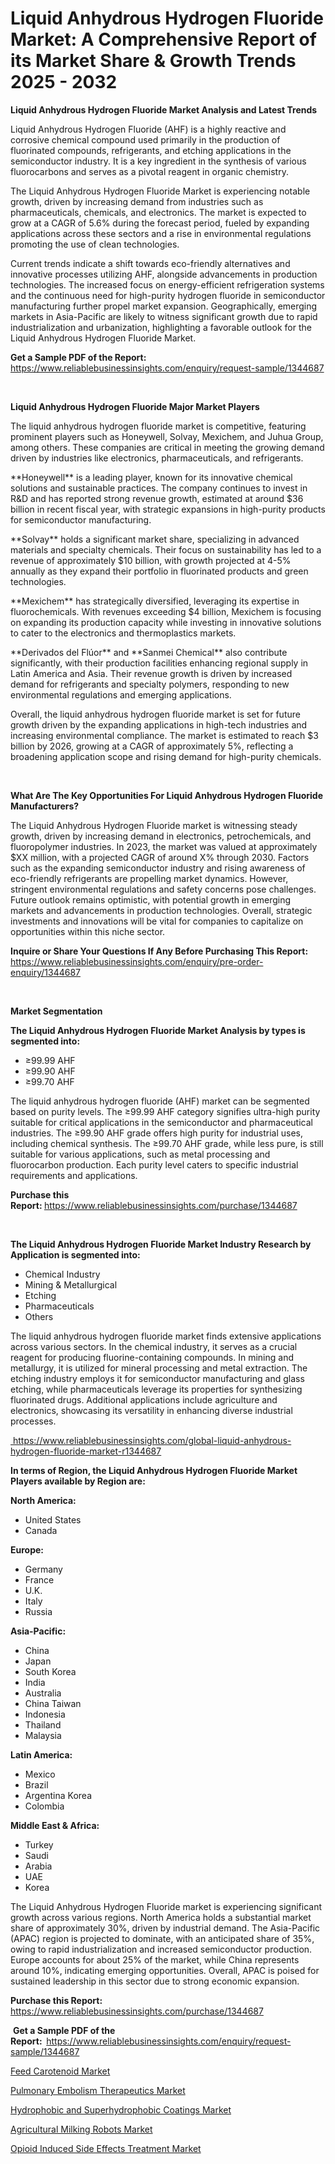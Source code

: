 <p><h1>Liquid Anhydrous Hydrogen Fluoride Market: A Comprehensive Report of its Market Share & Growth Trends 2025 - 2032</h1></p><p><strong>Liquid Anhydrous Hydrogen Fluoride Market Analysis and Latest Trends</strong></p>
<p><p>Liquid Anhydrous Hydrogen Fluoride (AHF) is a highly reactive and corrosive chemical compound used primarily in the production of fluorinated compounds, refrigerants, and etching applications in the semiconductor industry. It is a key ingredient in the synthesis of various fluorocarbons and serves as a pivotal reagent in organic chemistry.</p><p>The Liquid Anhydrous Hydrogen Fluoride Market is experiencing notable growth, driven by increasing demand from industries such as pharmaceuticals, chemicals, and electronics. The market is expected to grow at a CAGR of 5.6% during the forecast period, fueled by expanding applications across these sectors and a rise in environmental regulations promoting the use of clean technologies.</p><p>Current trends indicate a shift towards eco-friendly alternatives and innovative processes utilizing AHF, alongside advancements in production technologies. The increased focus on energy-efficient refrigeration systems and the continuous need for high-purity hydrogen fluoride in semiconductor manufacturing further propel market expansion. Geographically, emerging markets in Asia-Pacific are likely to witness significant growth due to rapid industrialization and urbanization, highlighting a favorable outlook for the Liquid Anhydrous Hydrogen Fluoride Market.</p></p>
<p><strong>Get a Sample PDF of the Report:&nbsp;</strong> <a href="https://www.reliablebusinessinsights.com/enquiry/request-sample/1344687?utm_campaign=57&utm_medium=2&utm_source=Github&utm_content=ia&utm_term=24032025&utm_id=liquid-anhydrous-hydrogen-fluoride">https://www.reliablebusinessinsights.com/enquiry/request-sample/1344687</a></p>
<p>&nbsp;</p>
<p><strong>Liquid Anhydrous Hydrogen Fluoride Major Market Players</strong></p>
<p><p>The liquid anhydrous hydrogen fluoride market is competitive, featuring prominent players such as Honeywell, Solvay, Mexichem, and Juhua Group, among others. These companies are critical in meeting the growing demand driven by industries like electronics, pharmaceuticals, and refrigerants.</p><p>**Honeywell** is a leading player, known for its innovative chemical solutions and sustainable practices. The company continues to invest in R&D and has reported strong revenue growth, estimated at around $36 billion in recent fiscal year, with strategic expansions in high-purity products for semiconductor manufacturing.</p><p>**Solvay** holds a significant market share, specializing in advanced materials and specialty chemicals. Their focus on sustainability has led to a revenue of approximately $10 billion, with growth projected at 4-5% annually as they expand their portfolio in fluorinated products and green technologies.</p><p>**Mexichem** has strategically diversified, leveraging its expertise in fluorochemicals. With revenues exceeding $4 billion, Mexichem is focusing on expanding its production capacity while investing in innovative solutions to cater to the electronics and thermoplastics markets.</p><p>**Derivados del Flúor** and **Sanmei Chemical** also contribute significantly, with their production facilities enhancing regional supply in Latin America and Asia. Their revenue growth is driven by increased demand for refrigerants and specialty polymers, responding to new environmental regulations and emerging applications.</p><p>Overall, the liquid anhydrous hydrogen fluoride market is set for future growth driven by the expanding applications in high-tech industries and increasing environmental compliance. The market is estimated to reach $3 billion by 2026, growing at a CAGR of approximately 5%, reflecting a broadening application scope and rising demand for high-purity chemicals.</p></p>
<p>&nbsp;</p>
<p><strong>What Are The Key Opportunities For Liquid Anhydrous Hydrogen Fluoride Manufacturers?</strong></p>
<p><p>The Liquid Anhydrous Hydrogen Fluoride market is witnessing steady growth, driven by increasing demand in electronics, petrochemicals, and fluoropolymer industries. In 2023, the market was valued at approximately $XX million, with a projected CAGR of around X% through 2030. Factors such as the expanding semiconductor industry and rising awareness of eco-friendly refrigerants are propelling market dynamics. However, stringent environmental regulations and safety concerns pose challenges. Future outlook remains optimistic, with potential growth in emerging markets and advancements in production technologies. Overall, strategic investments and innovations will be vital for companies to capitalize on opportunities within this niche sector.</p></p>
<p><strong>Inquire or Share Your Questions If Any Before Purchasing This Report:</strong> <a href="https://www.reliablebusinessinsights.com/enquiry/pre-order-enquiry/1344687?utm_campaign=57&utm_medium=2&utm_source=Github&utm_content=ia&utm_term=24032025&utm_id=liquid-anhydrous-hydrogen-fluoride">https://www.reliablebusinessinsights.com/enquiry/pre-order-enquiry/1344687</a></p>
<p>&nbsp;</p>
<p><strong>Market Segmentation</strong></p>
<p><strong>The Liquid Anhydrous Hydrogen Fluoride Market Analysis by types is segmented into:</strong></p>
<p><ul><li>≥99.99 AHF</li><li>≥99.90 AHF</li><li>≥99.70 AHF</li></ul></p>
<p><p>The liquid anhydrous hydrogen fluoride (AHF) market can be segmented based on purity levels. The ≥99.99 AHF category signifies ultra-high purity suitable for critical applications in the semiconductor and pharmaceutical industries. The ≥99.90 AHF grade offers high purity for industrial uses, including chemical synthesis. The ≥99.70 AHF grade, while less pure, is still suitable for various applications, such as metal processing and fluorocarbon production. Each purity level caters to specific industrial requirements and applications.</p></p>
<p><strong>Purchase this Report:&nbsp;</strong><a href="https://www.reliablebusinessinsights.com/purchase/1344687?utm_campaign=57&utm_medium=2&utm_source=Github&utm_content=ia&utm_term=24032025&utm_id=liquid-anhydrous-hydrogen-fluoride">https://www.reliablebusinessinsights.com/purchase/1344687</a></p>
<p>&nbsp;</p>
<p><strong>The Liquid Anhydrous Hydrogen Fluoride Market Industry Research by Application is segmented into:</strong></p>
<p><ul><li>Chemical Industry</li><li>Mining & Metallurgical</li><li>Etching</li><li>Pharmaceuticals</li><li>Others</li></ul></p>
<p><p>The liquid anhydrous hydrogen fluoride market finds extensive applications across various sectors. In the chemical industry, it serves as a crucial reagent for producing fluorine-containing compounds. In mining and metallurgy, it is utilized for mineral processing and metal extraction. The etching industry employs it for semiconductor manufacturing and glass etching, while pharmaceuticals leverage its properties for synthesizing fluorinated drugs. Additional applications include agriculture and electronics, showcasing its versatility in enhancing diverse industrial processes.</p></p>
<p><a href="https://www.reliablebusinessinsights.com/global-liquid-anhydrous-hydrogen-fluoride-market-r1344687?utm_campaign=57&utm_medium=2&utm_source=Github&utm_content=ia&utm_term=24032025&utm_id=liquid-anhydrous-hydrogen-fluoride">&nbsp;https://www.reliablebusinessinsights.com/global-liquid-anhydrous-hydrogen-fluoride-market-r1344687</a></p>
<p><strong>In terms of Region, the Liquid Anhydrous Hydrogen Fluoride Market Players available by Region are:</strong></p>
<p>
    <p> <strong> North America: </strong>
        <ul>
            <li>United States</li>
            <li>Canada</li>
        </ul>
        </p> 
    <p> <strong> Europe: </strong>
        <ul>
            <li>Germany</li>
            <li>France</li>
            <li>U.K.</li>
            <li>Italy</li>
            <li>Russia</li>
        </ul>
        </p> 
    <p> <strong> Asia-Pacific: </strong>
        <ul>
            <li>China</li>
            <li>Japan</li>
            <li>South Korea</li>
            <li>India</li>
            <li>Australia</li>
            <li>China Taiwan</li>
            <li>Indonesia</li>
            <li>Thailand</li>
            <li>Malaysia</li>
        </ul>
        </p> 
    <p> <strong> Latin America: </strong>
        <ul>
            <li>Mexico</li>
            <li>Brazil</li>
            <li>Argentina Korea</li>
            <li>Colombia</li>
        </ul>
        </p> 
    <p> <strong> Middle East & Africa: </strong>
        <ul>
            <li>Turkey</li>
            <li>Saudi</li>
            <li>Arabia</li>
            <li>UAE</li>
            <li>Korea</li>
        </ul>
    </p>
    </p>
<p><p>The Liquid Anhydrous Hydrogen Fluoride market is experiencing significant growth across various regions. North America holds a substantial market share of approximately 30%, driven by industrial demand. The Asia-Pacific (APAC) region is projected to dominate, with an anticipated share of 35%, owing to rapid industrialization and increased semiconductor production. Europe accounts for about 25% of the market, while China represents around 10%, indicating emerging opportunities. Overall, APAC is poised for sustained leadership in this sector due to strong economic expansion.</p></p>
<p><strong>Purchase this Report: </strong><a href="https://www.reliablebusinessinsights.com/purchase/1344687?utm_campaign=57&utm_medium=2&utm_source=Github&utm_content=ia&utm_term=24032025&utm_id=liquid-anhydrous-hydrogen-fluoride">https://www.reliablebusinessinsights.com/purchase/1344687</a></p>
<p>&nbsp;<strong>Get a Sample PDF of the Report:&nbsp;&nbsp;</strong><a href="https://www.reliablebusinessinsights.com/enquiry/request-sample/1344687?utm_campaign=57&utm_medium=2&utm_source=Github&utm_content=ia&utm_term=24032025&utm_id=liquid-anhydrous-hydrogen-fluoride">https://www.reliablebusinessinsights.com/enquiry/request-sample/1344687</a></p>
<p><strong></strong></p>
<p><p><a href="https://github.com/snakewaduddx/Market-Research-Report-List-1/blob/main/feed-carotenoid-market.md?utm_campaign=57&utm_medium=2&utm_source=Github&utm_content=ia&utm_term=24032025&utm_id=liquid-anhydrous-hydrogen-fluoride">Feed Carotenoid Market</a></p><p><a href="https://github.com/siriocooch4a/Market-Research-Report-List-1/blob/main/pulmonary-embolism-therapeutics-market.md?utm_campaign=57&utm_medium=2&utm_source=Github&utm_content=ia&utm_term=24032025&utm_id=liquid-anhydrous-hydrogen-fluoride">Pulmonary Embolism Therapeutics Market</a></p><p><a href="https://github.com/pllahoithana9/Market-Research-Report-List-1/blob/main/hydrophobic-and-superhydrophobic-coatings-market.md?utm_campaign=57&utm_medium=2&utm_source=Github&utm_content=ia&utm_term=24032025&utm_id=liquid-anhydrous-hydrogen-fluoride">Hydrophobic and Superhydrophobic Coatings Market</a></p><p><a href="https://github.com/zeyddaddo4/Market-Research-Report-List-1/blob/main/agricultural-milking-robots-market.md?utm_campaign=57&utm_medium=2&utm_source=Github&utm_content=ia&utm_term=24032025&utm_id=liquid-anhydrous-hydrogen-fluoride">Agricultural Milking Robots Market</a></p><p><a href="https://github.com/sakuniniray98/Market-Research-Report-List-1/blob/main/opioid-induced-side-effects-treatment-market.md?utm_campaign=57&utm_medium=2&utm_source=Github&utm_content=ia&utm_term=24032025&utm_id=liquid-anhydrous-hydrogen-fluoride">Opioid Induced Side Effects Treatment Market</a></p></p>
